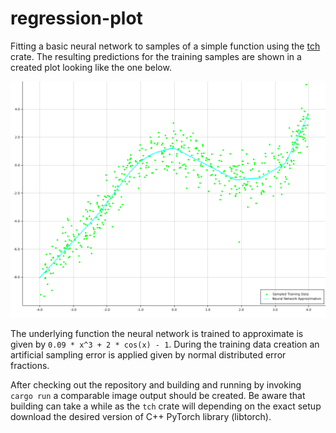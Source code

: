 # regression-plot

Fitting a basic neural network to samples of a simple function using the [tch](https://crates.io/crates/tch) crate. The resulting predictions for the training samples are shown in a created plot looking like the one below.

![Regression plot](regression_plot.png)

The underlying function the neural network is trained to approximate is given by `0.09 * x^3 + 2 * cos(x) - 1`. During the training data creation an artificial sampling error is applied given by normal distributed error fractions.

After checking out the repository and building and running by invoking `cargo run` a comparable image output should be created. Be aware that building can take a while as the `tch` crate will depending on the exact setup download the desired version of C++ PyTorch library (libtorch). 